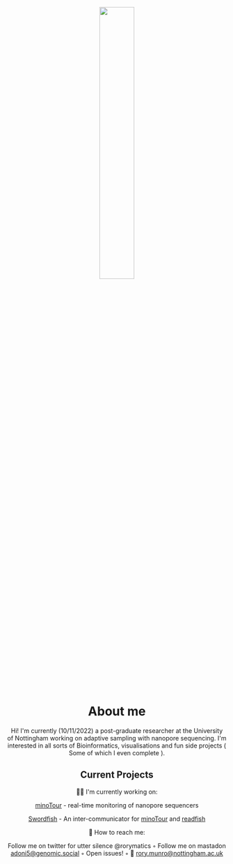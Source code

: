 <!-- ![cool pixel DNA art](DNA-Animation.gif) -->
<p align="center">
<img src="dna-climb.gif" width="40%" height="40%">
 </p>
<!--  <div id="toc_container" align="center">
<p class="toc_title">Contents</p>
<ul class="toc_list">
  <li><a href="#First_Point_Header">1 First Point Header</a>
  <ul>
    <li><a href="#First_Sub_Point_1">1.1 First Sub Point 1</a></li>
    <li><a href="#First_Sub_Point_2">1.2 First Sub Point 2</a></li>
  </ul>
</li>
<li><a href="#Second_Point_Header">2 Second Point Header</a></li>
<li><a href="#Third_Point_Header">3 Third Point Header</a></li>
</ul>
</div>
 -->

<h1 align="center">About me</h1>

<p align="center">
Hi! I'm currently (10/11/2022) a post-graduate researcher at the University of Nottingham working on adaptive sampling with nanopore sequencing. I'm interested in all sorts of Bioinformatics, visualisations and fun side projects ( Some of which I even complete ). 
</p>
<h2 align="center">Current Projects</h2>
<div align="center" align-items="center">
   🐱‍💻 I'm currently working on:
  
[minoTour](https://github.com/LooseLab/minotourapp) - real-time monitoring of nanopore sequencers

[Swordfish](https://github.com/LooseLab/swordfish) - An inter-communicator for [minoTour](https://github.com/LooseLab/minotourapp) and [readfish](https://github.com/LooseLab/readfish)
    

   🔭 How to reach me:
  
 Follow me on twitter for utter silence @rorymatics ◦ 
 Follow me on mastadon adoni5@genomic.social ◦ 
 Open issues! ◦
 📧 rory.munro@nottingham.ac.uk
 </div>
